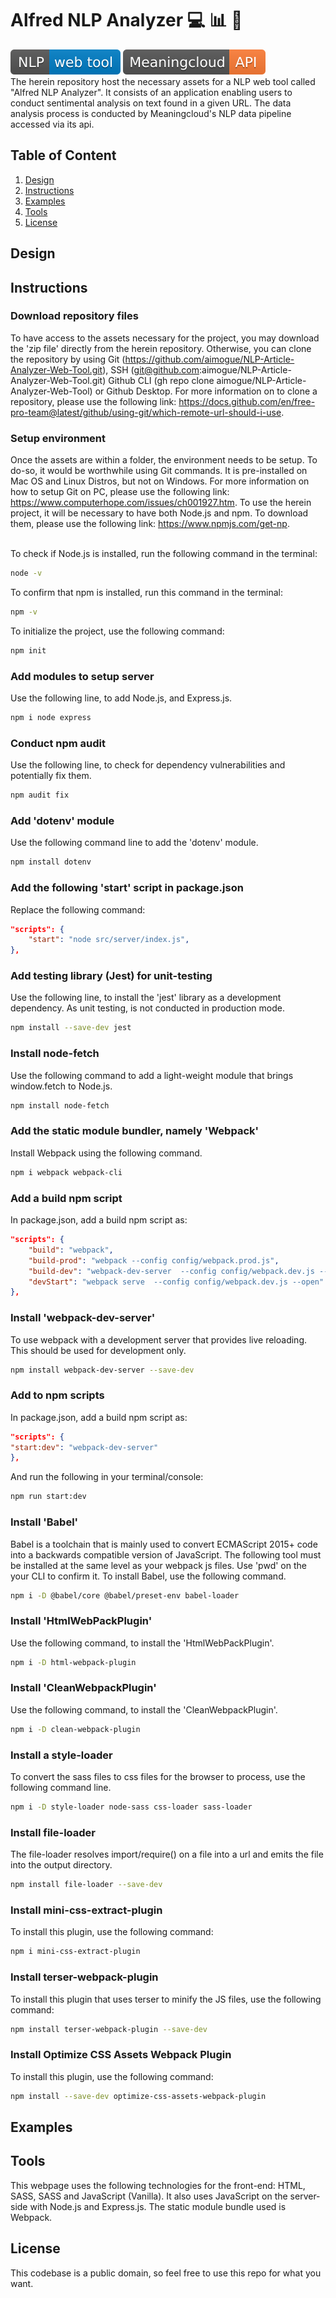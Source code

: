 # Alfred NLP Analyzer :computer: :bar_chart: :scroll:

![Application Logo](img/NLP-web-tool-blue.svg)
![Api Logo](img/Meaningcloud-API-orange.svg)
</br>
The herein repository host the necessary assets for a NLP web tool called "Alfred NLP Analyzer". It consists of an application enabling users to conduct sentimental analysis on text found in a given URL. The data analysis process is conducted by Meaningcloud's NLP data pipeline accessed via its api.

## Table of Content

1. [Design](#Design)
2. [Instructions](#Instructions)
3. [Examples](#Examples)
4. [Tools](#Tools)
5. [License](#License)

## Design

## Instructions

### Download repository files

To have access to the assets necessary for the project, you may download the 'zip file' directly from the herein repository. Otherwise, you can clone the repository by using Git (<https://github.com/aimogue/NLP-Article-Analyzer-Web-Tool.git>), SSH (git@github.com:aimogue/NLP-Article-Analyzer-Web-Tool.git) Github CLI (gh repo clone aimogue/NLP-Article-Analyzer-Web-Tool) or Github Desktop. For more information on to clone a repository, please use the following link: <https://docs.github.com/en/free-pro-team@latest/github/using-git/which-remote-url-should-i-use>.

### Setup environment

Once the assets are within a folder, the environment needs to be setup. To do-so, it would be worthwhile using Git commands. It is pre-installed on Mac OS and Linux Distros, but not on Windows. For more information on how to setup Git on PC, please use the following link: <https://www.computerhope.com/issues/ch001927.htm>. To use the herein project, it will be necessary to have both Node.js and npm. To download them, please use the following link: <https://www.npmjs.com/get-np>.
</br></br>

To check if Node.js is installed, run the following command in the terminal:

```bash
node -v
```

To confirm that npm is installed, run this command in the terminal:

```bash
npm -v
```

To initialize the project, use the following command:

```bash
npm init
```

### Add modules to setup server

Use the following line, to add Node.js, and Express.js.

```bash
npm i node express
```

### Conduct npm audit

Use the following line, to check for dependency vulnerabilities and potentially fix them.

```bash
npm audit fix
```

### Add 'dotenv' module

Use the following command line to add the 'dotenv' module.

```bash
npm install dotenv
```

### Add the following 'start' script in package.json

Replace the following command:

```json
"scripts": {
    "start": "node src/server/index.js",
},
```

### Add testing library (Jest) for unit-testing

Use the following line, to install the 'jest' library as a development dependency. As unit testing, is not conducted in production mode.

```bash
npm install --save-dev jest
```

### Install node-fetch

Use the following command to add a light-weight module that brings window.fetch to Node.js.

```bash
npm install node-fetch
```

### Add the static module bundler, namely 'Webpack'

Install Webpack using the following command.

```bash
npm i webpack webpack-cli
```

### Add a build npm script

In package.json, add a build npm script as:

```json
"scripts": {
    "build": "webpack",
    "build-prod": "webpack --config config/webpack.prod.js",
    "build-dev": "webpack-dev-server  --config config/webpack.dev.js --open",
    "devStart": "webpack serve  --config config/webpack.dev.js --open"
},
```

### Install 'webpack-dev-server'

To use webpack with a development server that provides live reloading. This should be used for development only.

```bash
npm install webpack-dev-server --save-dev
```

### Add to npm scripts

In package.json, add a build npm script as:

```json
"scripts": {
"start:dev": "webpack-dev-server"
},
```

And run the following in your terminal/console:

```bash
npm run start:dev
```

### Install 'Babel'

Babel is a toolchain that is mainly used to convert ECMAScript 2015+ code into a backwards compatible version of JavaScript. The following tool must be installed at the same level as your webpack js files. Use 'pwd' on the your CLI to confirm it. To install Babel, use the following command.

```bash
npm i -D @babel/core @babel/preset-env babel-loader
```

### Install 'HtmlWebPackPlugin'

Use the following command, to install the 'HtmlWebPackPlugin'.

```bash
npm i -D html-webpack-plugin
```

### Install 'CleanWebpackPlugin'

Use the following command, to install the 'CleanWebpackPlugin'.

```bash
npm i -D clean-webpack-plugin
```

### Install a style-loader

To convert the sass files to css files for the browser to process, use the following command line.

```bash
npm i -D style-loader node-sass css-loader sass-loader
```

### Install file-loader

The file-loader resolves import/require() on a file into a url and emits the file into the output directory.

```bash
npm install file-loader --save-dev
```

### Install mini-css-extract-plugin

To install this plugin, use the following command:

```bash
npm i mini-css-extract-plugin
```

### Install terser-webpack-plugin

To install this plugin that uses terser to minify the JS files, use the following command:

```bash
npm install terser-webpack-plugin --save-dev
```

### Install Optimize CSS Assets Webpack Plugin

To install this plugin, use the following command:

```bash
npm install --save-dev optimize-css-assets-webpack-plugin
```

## Examples

## Tools

This webpage uses the following technologies for the front-end: HTML, SASS, SASS and JavaScript (Vanilla). It also uses JavaScript on the server-side with Node.js and Express.js. The static module bundle used is Webpack.

## License

This codebase is a public domain, so feel free to use this repo for what you want.
